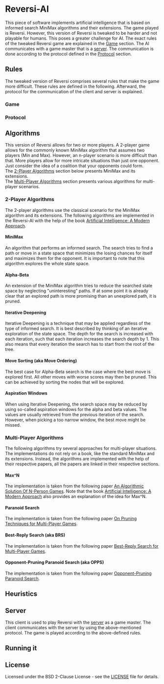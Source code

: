 # Reversi-AI
This piece of software implements artificial intelligence that is based on informed search MiniMax algorithms and their extensions.
The game played is Reversi. However, this version of Reversi is tweaked to be harder and not playable for humans.
This poses a greater challenge for AI. The exact rules of the tweaked Reversi game are explained in the [Game](#game) section.
The AI communicates with a game master that is a [server](https://github.com/marcluque/Reversi-Server).
The communication is done according to the protocol defined in the [Protocol](#protocol) section.

## Rules
The tweaked version of Reversi comprises several rules that make the game more difficult.
These rules are defined in the following.
Afterward, the protocol for the communication of the client and server is explained.

### Game

### Protocol

## Algorithms
This version of Reversi allows for two or more players.
A 2-player game allows for the commonly known MiniMax algorithm that assumes two players (Min and Max).
However, an n-player scenario is more difficult than that. More players allow for more intricate situations than just one opponent.
Just consider the idea of a coalition that your opponents could form.  
The [2-Player Algorithms](#2-player-algorithms) section below presents MiniMax and its extensions.  
The [Multi-Player Algorithms](#multi-player-algorithms) section presents various algorithms for multi-player scenarios.

### 2-Player Algorithms
The 2-player algorithms use the classical scenario for the MiniMax algorithm and its extensions.
The following algorithms are implemented in the Reversi-AI with
the help of the book [Artificial Intelligence: A Modern Approach](http://aima.cs.berkeley.edu/).

#### MiniMax
An algorithm that performs an informed search.
The search tries to find a path or move in a state space that minimizes the losing chances for itself and maximizes them for the opponent.
It is important to note that this algorithm explores the whole state space.

#### Alpha-Beta
An extension of the MiniMax algorithm tries to reduce the searched state space by neglecting "uninteresting" paths.
If at some point it is already clear that an explored path is more promising than an unexplored path, it is pruned.

#### Iterative Deepening
Iterative Deepening is a technique that may be applied regardless of the type of informed search.
It is best described by thinking of an iterative exploration of the state space.
The depth for the search is increased with each iteration, such that each iteration increases the search depth by 1.
This also means that every iteration the search has to start from the root of the tree.

#### Move Sorting (aka Move Ordering)
The best case for Alpha-Beta search is the case where the best move is explored first.
All other moves with worse scores may then be pruned.
This can be achieved by sorting the nodes that will be explored.

#### Aspiration Windows
When using Iterative Deepening, the search space may be reduced by using so-called aspiration windows for the alpha and beta values.
The values are usually retrieved from the previous iteration of the search.
However, when picking a too narrow window, the best move might be missed.

### Multi-Player Algorithms
The following algorithms try several approaches for multi-player situations.
The implementations do not rely on a book, like the standard MiniMax and its extensions. 
Instead, the algorithms are implemented with the help of their respective papers, all the papers are linked in their respective sections.   

#### Max^N
The implementation is taken from the following paper [An Algorithmic Solution Of N-Person Games](https://www.aaai.org/Papers/AAAI/1986/AAAI86-025.pdf).
Note that the book [Artificial Intelligence: A Modern Approach](http://aima.cs.berkeley.edu/) also provides an explanation of the idea for Max^N.

#### Paranoid Search
The implementation is taken from the following paper [On Pruning Techniques for Multi-Player Games](https://www.aaai.org/Papers/AAAI/2000/AAAI00-031.pdf).

#### Best-Reply Search (aka BRS)
The implementation is taken from the following paper [Best-Reply Search for Multi-Player Games](https://dke.maastrichtuniversity.nl/m.winands/documents/BestReplySearch.pdf).

#### Opponent-Pruning Paranoid Search (aka OPPS)
The implementation is taken from the following paper [Opponent-Pruning Paranoid Search](https://dl.acm.org/doi/10.1145/3402942.3402957).

## Heuristics


## Server
This client is used to play Reversi with the [server](https://github.com/marcluque/Reversi-Server) as a game master.
The client communicates with the server by using the above-mentioned protocol.
The game is played according to the above-defined rules.

## Running it

## License
Licensed under the BSD 2-Clause License - see the [LICENSE](https://github.com/marcluque/Reversi-AI/blob/master/LICENSE) file for details.